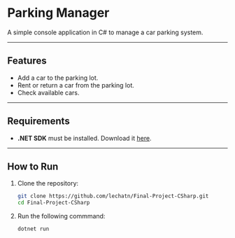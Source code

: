 # Parking Manager  

A simple console application in C# to manage a car parking system.  

---

## Features  

- Add a car to the parking lot.  
- Rent or return a car from the parking lot.  
- Check available cars.  

---

## Requirements  

- **.NET SDK** must be installed. Download it [here](https://dotnet.microsoft.com/download).  

---

## How to Run  

1. Clone the repository:  
   ```bash
   git clone https://github.com/lechatn/Final-Project-CSharp.git
   cd Final-Project-CSharp

2. Run the following commmand:
    ```bash
    dotnet run

